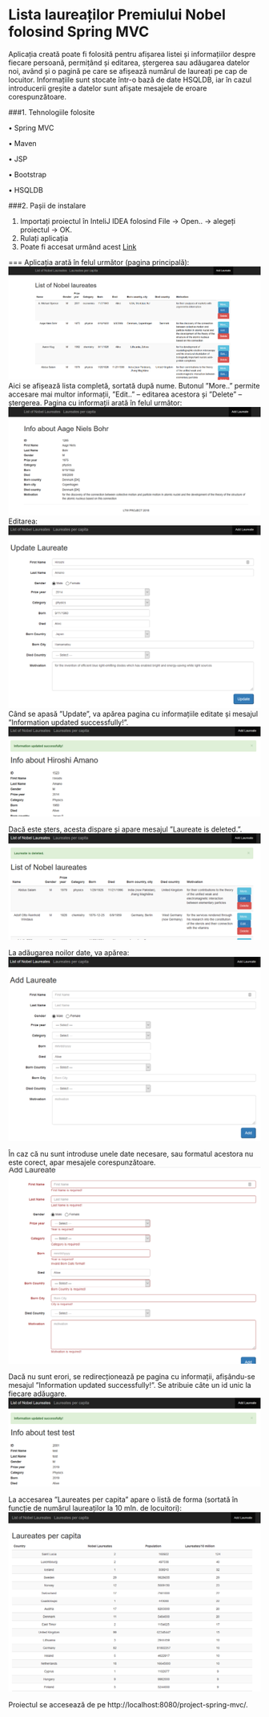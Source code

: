 Lista laureaților Premiului Nobel folosind Spring MVC
===============================
Aplicația creată poate fi folosită pentru afișarea listei și informațiilor despre fiecare persoană, permițând și editarea, ștergerea sau adăugarea datelor noi, având și o pagină pe care se afișează numărul de laureați pe cap de locuitor.
Informațiile sunt stocate într-o bază de date HSQLDB, iar în cazul introducerii greșite a datelor sunt afișate mesajele de eroare corespunzătoare.

###1. Tehnologiile folosite

•	Spring MVC

•	Maven

•	JSP

•	Bootstrap

•	HSQLDB

###2. Pașii de instalare

1. Importați proiectul în InteliJ IDEA folosind File -> Open.. -> alegeți proiectul -> OK.
2. Rulați aplicația
3. Poate fi accesat urmând acest [Link](http://localhost:8080/project-spring-mvc/laureates)


===
Aplicația arată în felul următor (pagina principală):
![1](/src/main/webapp/resources/img/1.png)
Aici se afișează lista completă, sortată după nume. Butonul ”More..” permite accesare mai multor informații, ”Edit..” – editarea acestora și ”Delete” – ștergerea. Pagina cu informații arată în felul următor:
![2](/src/main/webapp/resources/img/2.png)
Editarea:
 ![edit](/src/main/webapp/resources/img/edit.png)
Când se apasă ”Update”, va apărea pagina cu informațiile editate și mesajul ”Information updated successfully!”. 
![updated](/src/main/webapp/resources/img/updated.png)

Dacă este șters, acesta dispare și apare mesajul ”Laureate is deleted.”.
 ![deleted](/src/main/webapp/resources/img/deleted.png)

La adăugarea noilor date, va apărea:
 ![3](/src/main/webapp/resources/img/3.png)

În caz că nu sunt introduse unele date necesare, sau formatul acestora nu este corect, apar mesajele corespunzătoare.
  ![errors](/src/main/webapp/resources/img/errors.png)

Dacă nu sunt erori, se redirecționează pe pagina cu informații, afișându-se mesajul ”Information updated successfully!”. Se atribuie câte un id unic la fiecare adăugare.
  ![4](/src/main/webapp/resources/img/4.png)

La accesarea ”Laureates per capita” apare o listă de forma (sortată în funcție de numărul laureaților la 10 mln. de locuitori):
  ![capita](/src/main/webapp/resources/img/capita.png)

Proiectul se accesează de pe http://localhost:8080/project-spring-mvc/.

